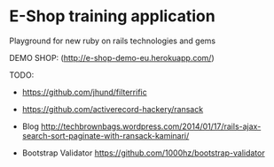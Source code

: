 E-Shop training application
======

Playground for new ruby on rails technologies and gems

DEMO SHOP: (http://e-shop-demo-eu.herokuapp.com/)  

TODO:
- https://github.com/jhund/filterrific
- https://github.com/activerecord-hackery/ransack

- Blog http://techbrownbags.wordpress.com/2014/01/17/rails-ajax-search-sort-paginate-with-ransack-kaminari/
- Bootstrap Validator https://github.com/1000hz/bootstrap-validator
